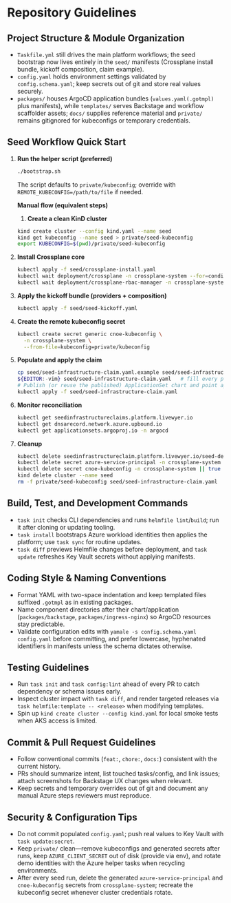 # Repository Guidelines

## Project Structure & Module Organization
- `Taskfile.yml` still drives the main platform workflows; the seed bootstrap now lives entirely in the `seed/` manifests (Crossplane install bundle, kickoff composition, claim example).
- `config.yaml` holds environment settings validated by `config.schema.yaml`; keep secrets out of git and store real values securely.
- `packages/` houses ArgoCD application bundles (`values.yaml(.gotmpl)` plus manifests), while `templates/` serves Backstage and workflow scaffolder assets; `docs/` supplies reference material and `private/` remains gitignored for kubeconfigs or temporary credentials.

## Seed Workflow Quick Start
1. **Run the helper script (preferred)**
   ```bash
   ./bootstrap.sh
   ```
   The script defaults to `private/kubeconfig`; override with `REMOTE_KUBECONFIG=/path/to/file` if needed.
   
   **Manual flow (equivalent steps)**
   
   1. **Create a clean KinD cluster**
   ```bash
   kind create cluster --config kind.yaml --name seed
   kind get kubeconfig --name seed > private/seed-kubeconfig
   export KUBECONFIG=$(pwd)/private/seed-kubeconfig
   ```
2. **Install Crossplane core**
   ```bash
   kubectl apply -f seed/crossplane-install.yaml
   kubectl wait deployment/crossplane -n crossplane-system --for=condition=Available --timeout=10m
   kubectl wait deployment/crossplane-rbac-manager -n crossplane-system --for=condition=Available --timeout=10m
   ```
3. **Apply the kickoff bundle (providers + composition)**
   ```bash
   kubectl apply -f seed/seed-kickoff.yaml
   ```
4. **Create the remote kubeconfig secret**
   ```bash
   kubectl create secret generic cnoe-kubeconfig \
     -n crossplane-system \
     --from-file=kubeconfig=private/kubeconfig
   ```
5. **Populate and apply the claim**
   ```bash
   cp seed/seed-infrastructure-claim.yaml.example seed/seed-infrastructure-claim.yaml
   ${EDITOR:-vim} seed/seed-infrastructure-claim.yaml   # fill every placeholder (Azure IDs, repo metadata, GitHub App credentials, chart repo, etc.)
   # Publish (or reuse the published) ApplicationSet chart and point appsetChartRepository/appsetChartName/appsetChartVersion accordingly.
   kubectl apply -f seed/seed-infrastructure-claim.yaml
   ```
6. **Monitor reconciliation**
   ```bash
   kubectl get seedinfrastructureclaims.platform.livewyer.io
   kubectl get dnsarecord.network.azure.upbound.io
   kubectl get applicationsets.argoproj.io -n argocd
   ```
7. **Cleanup**
   ```bash
   kubectl delete seedinfrastructureclaim.platform.livewyer.io/seed-default
   kubectl delete secret azure-service-principal -n crossplane-system || true
   kubectl delete secret cnoe-kubeconfig -n crossplane-system || true
   kind delete cluster --name seed
   rm -f private/seed-kubeconfig seed/seed-infrastructure-claim.yaml
   ```

## Build, Test, and Development Commands
- `task init` checks CLI dependencies and runs `helmfile lint`/`build`; run it after cloning or updating tooling.
- `task install` bootstraps Azure workload identities then applies the platform; use `task sync` for routine updates.
- `task diff` previews Helmfile changes before deployment, and `task update` refreshes Key Vault secrets without applying manifests.

## Coding Style & Naming Conventions
- Format YAML with two-space indentation and keep templated files suffixed `.gotmpl` as in existing packages.
- Name component directories after their chart/application (`packages/backstage`, `packages/ingress-nginx`) so ArgoCD resources stay predictable.
- Validate configuration edits with `yamale -s config.schema.yaml config.yaml` before committing, and prefer lowercase, hyphenated identifiers in manifests unless the schema dictates otherwise.

## Testing Guidelines
- Run `task init` and `task config:lint` ahead of every PR to catch dependency or schema issues early.
- Inspect cluster impact with `task diff`, and render targeted releases via `task helmfile:template -- <release>` when modifying templates.
- Spin up `kind create cluster --config kind.yaml` for local smoke tests when AKS access is limited.

## Commit & Pull Request Guidelines
- Follow conventional commits (`feat:`, `chore:`, `docs:`) consistent with the current history.
- PRs should summarize intent, list touched tasks/config, and link issues; attach screenshots for Backstage UX changes when relevant.
- Keep secrets and temporary overrides out of git and document any manual Azure steps reviewers must reproduce.

## Security & Configuration Tips
- Do not commit populated `config.yaml`; push real values to Key Vault with `task update:secret`.
- Keep `private/` clean—remove kubeconfigs and generated secrets after runs, keep `AZURE_CLIENT_SECRET` out of disk (provide via env), and rotate demo identities with the Azure helper tasks when recycling environments.
- After every seed run, delete the generated `azure-service-principal` and `cnoe-kubeconfig` secrets from `crossplane-system`; recreate the kubeconfig secret whenever cluster credentials rotate.
